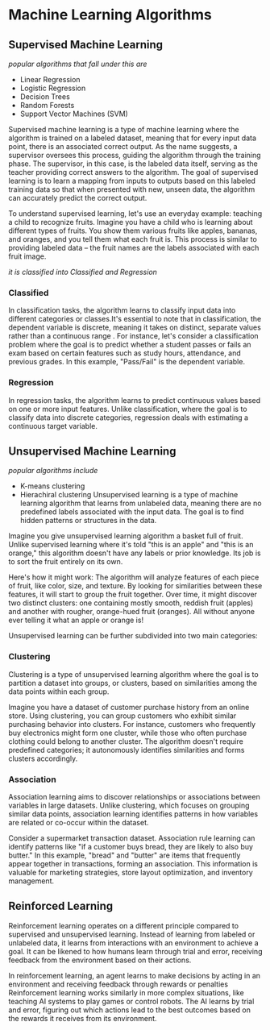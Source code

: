 # Machine Learning Algorithms 

## Supervised Machine Learning
*popular algorithms that fall under this are*
- Linear Regression
- Logistic Regression
- Decision Trees
- Random Forests
- Support Vector Machines (SVM)

Supervised machine learning is a type of machine learning where the algorithm is trained on a labeled dataset, meaning that for every input data point, there is an associated correct output. As the name suggests, a supervisor oversees this process, guiding the algorithm through the training phase. The supervisor, in this case, is the labeled data itself, serving as the teacher providing correct answers to the algorithm. The goal of supervised learning is to learn a mapping from inputs to outputs based on this labeled training data so that when presented with new, unseen data, the algorithm can accurately predict the correct output.

To understand supervised learning, let's use an everyday example: teaching a child to recognize fruits. Imagine you have a child who is learning about different types of fruits. You show them various fruits like apples, bananas, and oranges, and you tell them what each fruit is. This process is similar to providing labeled data – the fruit names are the labels associated with each fruit image.

*it is classified into Classified and Regression*
### Classified
In classification tasks, the algorithm learns to classify input data into different categories or classes.It's essential to note that in classification, the dependent variable is discrete, meaning it takes on distinct, separate values rather than a continuous range . For instance, let's consider a classification problem where the goal is to predict whether a student passes or fails an exam based on certain features such as study hours, attendance, and previous grades. In this example, "Pass/Fail" is the dependent variable.

### Regression
In regression tasks, the algorithm learns to predict continuous values based on one or more input features. Unlike classification, where the goal is to classify data into discrete categories, regression deals with estimating a continuous target variable. 

## Unsupervised Machine Learning
*popular algorithms include*
- K-means clustering
- Hierachiral clustering
Unsupervised learning is a type of machine learning algorithm that learns from unlabeled data, meaning there are no predefined labels associated with the input data. The goal is to find hidden patterns or structures in the data.

Imagine you give unsupervised learning algorithm a basket full of fruit. Unlike supervised learning where it's told "this is an apple" and "this is an orange," this algorithm doesn't have any labels or prior knowledge. Its job is to sort the fruit entirely on its own.

Here's how it might work: The algorithm will analyze features of each piece of fruit, like color, size, and texture. By looking for similarities between these features, it will start to group the fruit together. Over time, it might discover two distinct clusters: one containing mostly smooth, reddish fruit (apples) and another with rougher, orange-hued fruit (oranges). All without anyone ever telling it what an apple or orange is!

Unsupervised learning can be further subdivided into two main categories:
### Clustering 
Clustering is a type of unsupervised learning algorithm where the goal is to partition a dataset into groups, or clusters, based on similarities among the data points within each group.

Imagine you have a dataset of customer purchase history from an online store. Using clustering, you can group customers who exhibit similar purchasing behavior into clusters. For instance, customers who frequently buy electronics might form one cluster, while those who often purchase clothing could belong to another cluster. The algorithm doesn't require predefined categories; it autonomously identifies similarities and forms clusters accordingly.
### Association 
Association learning aims to discover relationships or associations between variables in large datasets. Unlike clustering, which focuses on grouping similar data points, association learning identifies patterns in how variables are related or co-occur within the dataset.

Consider a supermarket transaction dataset. Association rule learning can identify patterns like "if a customer buys bread, they are likely to also buy butter." In this example, "bread" and "butter" are items that frequently appear together in transactions, forming an association. This information is valuable for marketing strategies, store layout optimization, and inventory management.

## Reinforced Learning 
Reinforcement learning operates on a different principle compared to supervised and unsupervised learning. Instead of learning from labeled or unlabeled data, it learns from interactions with an environment to achieve a goal. It can be likened to how humans learn through trial and error, receiving feedback from the environment based on their actions.

In reinforcement learning, an agent learns to make decisions by acting in an environment and receiving feedback through rewards or penalties
Reinforcement learning works similarly in more complex situations, like teaching AI systems to play games or control robots. The AI learns by trial and error, figuring out which actions lead to the best outcomes based on the rewards it receives from its environment.